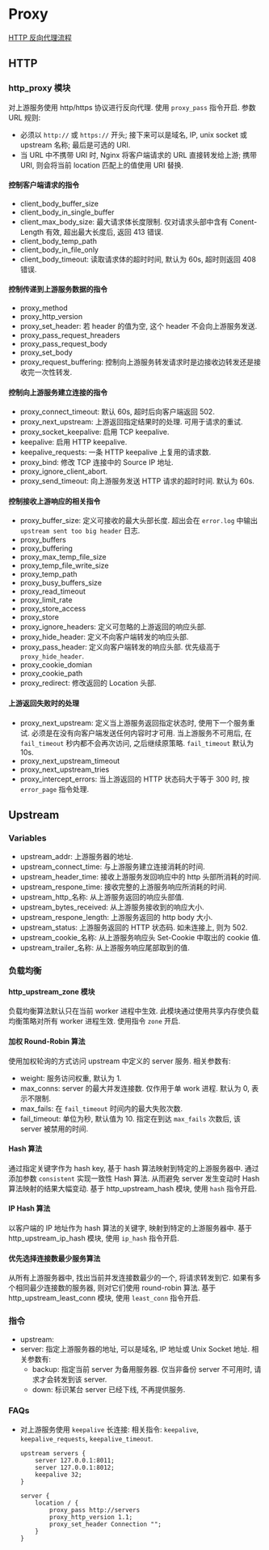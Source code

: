 # Proxy

[HTTP 反向代理流程](https://files-kyo.oss-cn-hongkong.aliyuncs.com/Fvvj3j83vwW4MTs87xHg2SEm9m6U.png)

## HTTP
### http_proxy 模块
对上游服务使用 http/https 协议进行反向代理.
使用 `proxy_pass` 指令开启.
参数 URL 规则:
* 必须以 `http://` 或 `https://` 开头; 接下来可以是域名, IP, unix socket 或 upstream 名称; 最后是可选的 URI.
* 当 URL 中不携带 URI 时, Nginx 将客户端请求的 URL 直接转发给上游; 携带 URI, 则会将当前 location 匹配上的值使用 URI 替换.


#### 控制客户端请求的指令
* client_body_buffer_size
* client_body_in_single_buffer
* client_max_body_size: 最大请求体长度限制. 仅对请求头部中含有 Conent-Length 有效, 超出最大长度后, 返回 413 错误.
* client_body_temp_path
* client_body_in_file_only
* client_body_timeout: 读取请求体的超时时间, 默认为 60s, 超时则返回 408 错误.


#### 控制传递到上游服务数据的指令
* proxy_method
* proxy_http_version
* proxy_set_header: 若 header 的值为空, 这个 header 不会向上游服务发送.
* proxy_pass_request_hreaders
* proxy_pass_request_body
* proxy_set_body
* proxy_request_buffering: 控制向上游服务转发请求时是边接收边转发还是接收完一次性转发.

#### 控制向上游服务建立连接的指令
* proxy_connect_timeout: 默认 60s, 超时后向客户端返回 502.
* proxy_next_upstream: 上游返回指定结果时的处理. 可用于请求的重试.
* proxy_socket_keepalive: 启用 TCP keepalive.
* keepalive: 启用 HTTP keepalive.
* keepalive_requests: 一条 HTTP keepalive 上复用的请求数.
* proxy_bind: 修改 TCP 连接中的 Source IP 地址.
* proxy_ignore_client_abort.
* proxy_send_timeout: 向上游服务发送 HTTP 请求的超时时间. 默认为 60s.

#### 控制接收上游响应的相关指令
* proxy_buffer_size: 定义可接收的最大头部长度. 超出会在 `error.log` 中输出 `upstream sent too big header` 日志.
* proxy_buffers
* proxy_buffering
* proxy_max_temp_file_size
* proxy_temp_file_write_size
* proxy_temp_path
* proxy_busy_buffers_size
* proxy_read_timeout
* proxy_limit_rate
* proxy_store_access
* proxy_store
* proxy_ignore_headers: 定义可忽略的上游返回的响应头部.
* proxy_hide_header: 定义不向客户端转发的响应头部.
* proxy_pass_header: 定义向客户端转发的响应头部. 优先级高于 `proxy_hide_header`.
* proxy_cookie_domian
* proxy_cookie_path
* proxy_redirect: 修改返回的 Location 头部.

#### 上游返回失败时的处理
* proxy_next_upstream: 定义当上游服务返回指定状态时, 使用下一个服务重试. 必须是在没有向客户端发送任何内容时才可用. 当上游服务不可用后, 在 `fail_timeout` 秒内都不会再次访问, 之后继续原策略. `fail_timeout` 默认为 10s.
* proxy_next_upstream_timeout
* proxy_next_upstream_tries
* proxy_intercept_errors: 当上游返回的 HTTP 状态码大于等于 300 时, 按 `error_page` 指令处理.

## Upstream
### Variables
 * upstream_addr: 上游服务器的地址.
 * upstream_connect_time: 与上游服务建立连接消耗的时间.
 * upstream_header_time: 接收上游服务发回响应中的 http 头部所消耗的时间.
 * upstream_respone_time: 接收完整的上游服务响应所消耗的时间.
 * upstream_http_名称: 从上游服务返回的响应头部值.
 * upstream_bytes_received: 从上游服务接收到的响应大小.
 * upstream_respone_length: 上游服务返回的 http body 大小.
 * upstream_status: 上游服务返回的 HTTP 状态码. 如未连接上, 则为 502.
 * upstream_cookie_名称: 从上游服务响应头 Set-Cookie 中取出的 cookie 值.
 * upstream_trailer_名称: 从上游服务响应尾部取到的值.

### 负载均衡



#### http_upstream_zone 模块
负载均衡算法默认只在当前 worker 进程中生效. 此模块通过使用共享内存使负载均衡策略对所有 worker 进程生效.
使用指令 `zone` 开启.


#### 加权 Round-Robin 算法
使用加权轮询的方式访问 upstream 中定义的 server 服务.
相关参数有:
* weight: 服务访问权重, 默认为 1.
* max_conns: server 的最大并发连接数. 仅作用于单 work 进程. 默认为 0, 表示不限制.
* max_fails: 在 `fail_timeout` 时间内的最大失败次数.
* fail_timeout: 单位为秒, 默认值为 10. 指定在到达 `max_fails` 次数后, 该 server 被禁用的时间.


#### Hash 算法
通过指定关键字作为 hash key, 基于 hash 算法映射到特定的上游服务器中.
通过添加参数 `consistent` 实现一致性 Hash 算法. 从而避免 server 发生变动时 Hash 算法映射的结果大幅变动.
基于 http_upstream_hash 模块, 使用 `hash` 指令开启.

#### IP Hash 算法
以客户端的 IP 地址作为 hash 算法的关键字, 映射到特定的上游服务器中.
基于 http_upstream_ip_hash 模块, 使用 `ip_hash` 指令开启.

#### 优先选择连接数最少服务算法
从所有上游服务器中, 找出当前并发连接数最少的一个, 将请求转发到它. 如果有多个相同最少连接数的服务器, 则对它们使用 round-robin 算法.
基于 http_upstream_least_conn 模块, 使用 `least_conn` 指令开启.

### 指令

* upstream: 
* server: 指定上游服务器的地址, 可以是域名, IP 地址或 Unix Socket 地址. 相关参数有:
    * backup: 指定当前 server 为备用服务器. 仅当非备份 server 不可用时, 请求才会转发到该 server.
    * down: 标识某台 server 已经下线, 不再提供服务.

    
### FAQs
* 对上游服务使用 `keepalive` 长连接:
    相关指令: `keepalive`, `keepalive_requests`, `keepalive_timeout`.
    
    ```nginx
    upstream servers {
        server 127.0.0.1:8011;
        server 127.0.0.1:8012;
        keepalive 32;
    }
    
    server {
        location / {
            proxy_pass http://servers
            proxy_http_version 1.1;
            proxy_set_header Connection "";
        }
    }
    
    ```